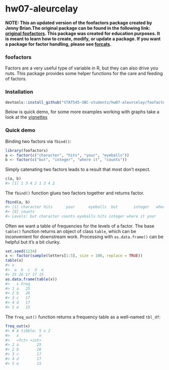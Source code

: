 <!-- README.md is generated from README.Rmd. Please edit that file -->
hw07-aleurcelay
===============

**NOTE: This an updated version of the foofactors package created by
Jenny Brian.The original package can be found in the following link:
[original foofactors](https://github.com/jennybc/foofactors). This
package was created for education purposes. It is meant to learn how to
create, modify, or update a package. If you want a package for factor
handling, please see
[forcats](https://cran.r-project.org/package=forcats).**

### foofactors

Factors are a very useful type of variable in R, but they can also drive
you nuts. This package provides some helper functions for the care and
feeding of factors.

### Installation

``` r
devtools::install_github("STAT545-UBC-students/hw07-aleurcelay/foofactors")
```

Below is quick demo, for some more examples working with graphs take a
look at the [vignettes](/vignettes/hello-foofactors.html)

### Quick demo

Binding two factors via `fbind()`:

``` r
library(foofactors)
a <- factor(c("character", "hits", "your", "eyeballs"))
b <- factor(c("but", "integer", "where it", "counts"))
```

Simply catenating two factors leads to a result that most don’t expect.

``` r
c(a, b)
#> [1] 1 3 4 2 1 3 4 2
```

The `fbind()` function glues two factors together and returns factor.

``` r
fbind(a, b)
#> [1] character hits      your      eyeballs  but       integer   where it 
#> [8] counts   
#> Levels: but character counts eyeballs hits integer where it your
```

Often we want a table of frequencies for the levels of a factor. The
base `table()` function returns an object of class `table`, which can be
inconvenient for downstream work. Processing with `as.data.frame()` can
be helpful but it’s a bit clunky.

``` r
set.seed(1234)
x <- factor(sample(letters[1:5], size = 100, replace = TRUE))
table(x)
#> x
#>  a  b  c  d  e 
#> 25 26 17 17 15
as.data.frame(table(x))
#>   x Freq
#> 1 a   25
#> 2 b   26
#> 3 c   17
#> 4 d   17
#> 5 e   15
```

The `freq_out()` function returns a frequency table as a well-named
`tbl_df`:

``` r
freq_out(x)
#> # A tibble: 5 x 2
#>   x         n
#>   <fct> <int>
#> 1 a        25
#> 2 b        26
#> 3 c        17
#> 4 d        17
#> 5 e        15
```
